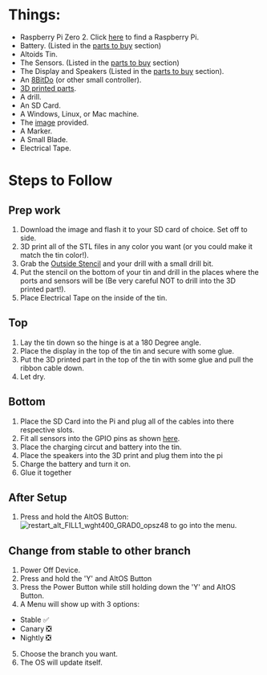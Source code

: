 # Things:
- Raspberry Pi Zero 2. Click [here](https://rpilocator.com/?cat=PIZERO2) to find a Raspberry Pi.
- Battery. (Listed in the [parts to buy](p2b) section)
- Altoids Tin.
- The Sensors. (Listed in the [parts to buy](p2b) section)
- The Display and Speakers (Listed in the [parts to buy](p2b) section).
- An [8BitDo](https://www.8bitdo.com/zero2/) (or other small controller).
- [3D printed parts](stls).
- A drill.
- An SD Card.
- A Windows, Linux, or Mac machine.
- The [image](Alto.img) provided.
- A Marker.
- A Small Blade.
- Electrical Tape.

# Steps to Follow
## Prep work
1. Download the image and flash it to your SD card of choice. Set off to side.
2. 3D print all of the STL files in any color you want (or you could make it match the tin color!).
3. Grab the [Outside Stencil](stls/outside_stencil.stl) and your drill with a small drill bit.
4. Put the stencil on the bottom of your tin and drill in the places where the ports and sensors will be (Be very careful NOT to drill into the 3D printed part!).
5. Place Electrical Tape on the inside of the tin.
## Top
1. Lay the tin down so the hinge is at a 180 Degree angle.
2. Place the display in the top of the tin and secure with some glue.
3. Put the 3D printed part in the top of the tin with some glue and pull the ribbon cable down.
4. Let dry.
## Bottom
1. Place the SD Card into the Pi and plug all of the cables into there respective slots.
2. Fit all sensors into the GPIO pins as shown [here](gpio.png).
3. Place the charging circut and battery into the tin.
5. Place the speakers into the 3D print and plug them into the pi
6. Charge the battery and turn it on.
7. Glue it together
## After Setup
1. Press and hold the AltOS Button:![restart_alt_FILL1_wght400_GRAD0_opsz48](https://github.com/tired-tux/AltoPi/assets/121198893/58d3840a-9cbd-4004-be6a-60f77a44e91a) to go into the menu.
## Change from stable to other branch
1. Power Off Device.
2. Press and hold the 'Y' and AltOS Button
3. Press the Power Button while still holding down the 'Y' and AltOS Button.
4. A Menu will show up with 3 options:
- Stable :white_check_mark:
- Canary ❎
- Nightly ❎
5. Choose the branch you want.
6. The OS will update itself.
